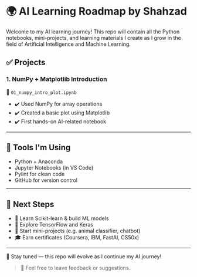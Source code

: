 # 🌍 AI Learning Roadmap by Shahzad

Welcome to my AI learning journey! This repo will contain all the Python notebooks, mini-projects, and learning materials I create as I grow in the field of Artificial Intelligence and Machine Learning.

## ✅ Projects

### 1. NumPy + Matplotlib Introduction
📄 `01_numpy_intro_plot.ipynb`  
- ✔️ Used NumPy for array operations
- ✔️ Created a basic plot using Matplotlib
- ✔️ First hands-on AI-related notebook

---

## 🚀 Tools I'm Using
- Python + Anaconda
- Jupyter Notebooks (in VS Code)
- Pylint for clean code
- GitHub for version control

---

## 📅 Next Steps
- 🧠 Learn Scikit-learn & build ML models
- 🐍 Explore TensorFlow and Keras
- 🤖 Start mini-projects (e.g. animal classifier, chatbot)
- 🎓 Earn certificates (Coursera, IBM, FastAI, CS50x)

---

📌 Stay tuned — this repo will evolve as I continue my AI journey!

> 💬 Feel free to leave feedback or suggestions.
